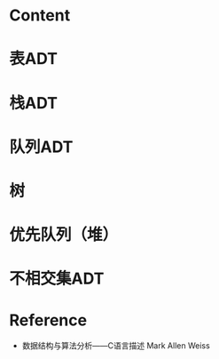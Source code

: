 # Content


# 表ADT


# 栈ADT


# 队列ADT


# 树


# 优先队列（堆） 


# 不相交集ADT


# Reference
- 数据结构与算法分析——C语言描述 Mark Allen Weiss 